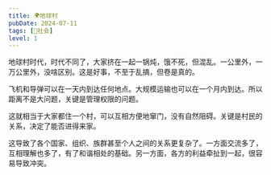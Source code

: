 ```yaml
---
title: 🌍地球村
pubDate: 2024-07-11
tags: [👫社会]
level: 1
---
```


地球村时代，时代不同了，大家挤在一起一锅炖，饿不死，但混乱。一公里外，一万公里外，没啥区别。这是好事，不至于乱搞，但卷是真的。

飞机和导弹可以在一天内到达任何地点。大规模运输也可以在一个月内到达。所以距离不是大问题，关键是管理权限的问题。

这就相当于大家都住一个村，可以互相方便地窜门，没有自然阻碍。关键是村民的关系，决定了能否进得来家。

这导致了各个国家、组织、族群甚至个人之间的关系更复杂了。一方面交流多了，互相理解也多了，有了和谐相处的基础。另一方面，各方的利益牵扯到一起，很容易导致冲突。
